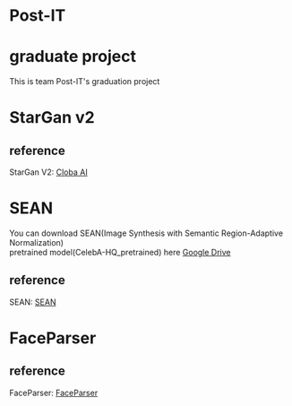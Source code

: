 # Post-IT
graduate project
================
This is team Post-IT's graduation project

StarGan v2
=====================

reference
------------- 
StarGan V2: [Cloba AI](https://github.com/clovaai/stargan-v2, "google link")

SEAN
=============================
You can download SEAN(Image Synthesis with Semantic Region-Adaptive Normalization)<br/>
pretrained model(CelebA-HQ_pretrained) here [Google Drive](https://drive.google.com/file/d/1UMgKGdVqlulfgOBV4Z0ajEwPdgt3_EDK/view, "google link")

reference
------------- 
SEAN: [SEAN](https://github.com/ZPdesu/SEAN, "google link")

FaceParser
=====================

reference
------------------
FaceParser: [FaceParser](https://github.com/zllrunning/face-parsing.PyTorch, "google link")
